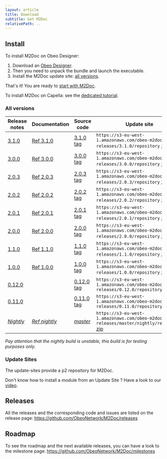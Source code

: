 ```yaml
---
layout: article
title: Download
subtitle: Get M2Doc
relativePath: ..
---
```


Install
-------
To install M2Doc on Obeo Designer:
1. Download an <a href="https://www.obeodesigner.com/en/download" target="_blank">Obeo Designer</a>.
2. Then you need to unpack the bundle and launch the executable.
3. Install the M2Doc update site: [all versions]({{page.relativePath}}/download#all-versions).

That's it! You are ready to [start with M2Doc]({{page.relativePath}}/ref-doc/1.0.0/#generate-a-document).

To install M2Doc on Capella: see the [dedicated tutorial]({{page.relativePath}}/capella).

### All versions

| Release notes                                                                |Documentation |Source code                                                              | Update site |
|------------------------------------------------------------------------------|--------------|-------------------------------------------------------------------------|-------------|
| <a href="https://github.com/ObeoNetwork/M2Doc/releases/tag/3.1.0">3.1.0</a>  |<a href="{{page.relativePath}}/ref-doc/3.1.0/index">Ref 3.1.0</a>| <a href="https://github.com/ObeoNetwork/M2Doc/tree/3.1.0">3.1.0 tag</a>  | `https://s3-eu-west-1.amazonaws.com/obeo-m2doc-releases/3.1.0/repository` [zip](https://s3-eu-west-1.amazonaws.com/obeo-m2doc-releases/3.1.0/repository/org.obeonetwork.m2doc.update.zip) |
| <a href="https://github.com/ObeoNetwork/M2Doc/releases/tag/3.0.0">3.0.0</a>  |<a href="{{page.relativePath}}/ref-doc/3.0.0/index">Ref 3.0.0</a>| <a href="https://github.com/ObeoNetwork/M2Doc/tree/3.0.0">3.0.0 tag</a>  | `https://s3-eu-west-1.amazonaws.com/obeo-m2doc-releases/3.0.0/repository` [zip](https://s3-eu-west-1.amazonaws.com/obeo-m2doc-releases/3.0.0/repository/org.obeonetwork.m2doc.update.zip) |
| <a href="https://github.com/ObeoNetwork/M2Doc/releases/tag/2.0.3">2.0.3</a>  |<a href="{{page.relativePath}}/ref-doc/2.0.3/index">Ref 2.0.3</a>| <a href="https://github.com/ObeoNetwork/M2Doc/tree/2.0.3">2.0.3 tag</a>  | `https://s3-eu-west-1.amazonaws.com/obeo-m2doc-releases/2.0.3/repository` [zip](https://s3-eu-west-1.amazonaws.com/obeo-m2doc-releases/2.0.3/repository/org.obeonetwork.m2doc.update.zip) |
| <a href="https://github.com/ObeoNetwork/M2Doc/releases/tag/2.0.2">2.0.2</a>  |<a href="{{page.relativePath}}/ref-doc/2.0.2/index">Ref 2.0.2</a>| <a href="https://github.com/ObeoNetwork/M2Doc/tree/2.0.2">2.0.2 tag</a>  | `https://s3-eu-west-1.amazonaws.com/obeo-m2doc-releases/2.0.2/repository` [zip](https://s3-eu-west-1.amazonaws.com/obeo-m2doc-releases/2.0.2/repository/org.obeonetwork.m2doc.update.zip) |
| <a href="https://github.com/ObeoNetwork/M2Doc/releases/tag/2.0.1">2.0.1</a>  |<a href="{{page.relativePath}}/ref-doc/2.0.1/index">Ref 2.0.1</a>| <a href="https://github.com/ObeoNetwork/M2Doc/tree/2.0.1">2.0.1 tag</a>  | `https://s3-eu-west-1.amazonaws.com/obeo-m2doc-releases/2.0.1/repository` [zip](https://s3-eu-west-1.amazonaws.com/obeo-m2doc-releases/2.0.1/repository/org.obeonetwork.m2doc.update.zip) |
| <a href="https://github.com/ObeoNetwork/M2Doc/releases/tag/2.0.0">2.0.0</a>  |<a href="{{page.relativePath}}/ref-doc/2.0.0/index">Ref 2.0.0</a>| <a href="https://github.com/ObeoNetwork/M2Doc/tree/2.0.0">2.0.0 tag</a>  | `https://s3-eu-west-1.amazonaws.com/obeo-m2doc-releases/2.0.0/repository` [zip](https://s3-eu-west-1.amazonaws.com/obeo-m2doc-releases/2.0.0/repository/org.obeonetwork.m2doc.update.zip) |
| <a href="https://github.com/ObeoNetwork/M2Doc/releases/tag/1.1.0">1.1.0</a>  |<a href="{{page.relativePath}}/ref-doc/1.1.0/index">Ref 1.1.0</a>| <a href="https://github.com/ObeoNetwork/M2Doc/tree/1.1.0">1.1.0 tag</a>  | `https://s3-eu-west-1.amazonaws.com/obeo-m2doc-releases/1.1.0/repository` [zip](https://s3-eu-west-1.amazonaws.com/obeo-m2doc-releases/1.1.0/repository/org.obeonetwork.m2doc.update.zip) |
| <a href="https://github.com/ObeoNetwork/M2Doc/releases/tag/1.0.0">1.0.0</a>  |<a href="{{page.relativePath}}/ref-doc/1.0.0/index">Ref 1.0.0</a>| <a href="https://github.com/ObeoNetwork/M2Doc/tree/1.0.0">1.0.0 tag</a>  | `https://s3-eu-west-1.amazonaws.com/obeo-m2doc-releases/1.0.0/repository` [zip](https://s3-eu-west-1.amazonaws.com/obeo-m2doc-releases/1.0.0/repository.zip) |
| <a href="https://github.com/ObeoNetwork/M2Doc/releases/tag/0.12.0">0.12.0</a>|                                                                 |<a href="https://github.com/ObeoNetwork/M2Doc/tree/0.12.0">0.12.0 tag</a>| `https://s3-eu-west-1.amazonaws.com/obeo-m2doc-releases/0.12.0/repository` |
| <a href="https://github.com/ObeoNetwork/M2Doc/releases/tag/0.11.0">0.11.0</a>|                                                                 |<a href="https://github.com/ObeoNetwork/M2Doc/tree/0.11.0">0.11.0 tag</a>| `https://s3-eu-west-1.amazonaws.com/obeo-m2doc-releases/0.11.0/repository` |
| <a href="https://github.com/ObeoNetwork/M2Doc/milestones">_Nightly_</a>      |<a href="{{page.relativePath}}/ref-doc/nightly/index">_Ref nightly_</a> |<a href="https://github.com/ObeoNetwork/M2Doc/tree/master">_master_</a>    | `https://s3-eu-west-1.amazonaws.com/obeo-m2doc-releases/master/nightly/repository` [zip](https://s3-eu-west-1.amazonaws.com/obeo-m2doc-releases/master/nightly/repository/org.obeonetwork.m2doc.update.zip) |

_Pay attention that the nightly build is unstable, this build is for testing purposes only._

### Update Sites

The update-sites provide a p2 repository for M2Doc.

Don't know how to install a module from an Update Site ? Have a look to our [video](https://www.youtube.com/watch?v=qYTrO7THer0).

Releases
--------

All the releases and the corresponding code and issues are listed on the release page:
<https://github.com/ObeoNetwork/M2Doc/releases>

Roadmap
-------

To see the roadmap and the next available releases, you can have a look to the milestone page: <https://github.com/ObeoNetwork/M2Doc/milestones>
